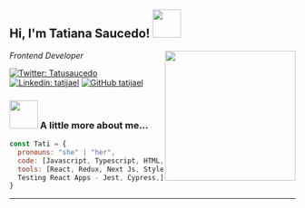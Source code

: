 
<h2> Hi, I'm Tatiana Saucedo! <img src="https://media.giphy.com/media/QYptS5mfG1lYMdCgCh/giphy.gif" width="50"></h2>
<img align='right' src="https://media.giphy.com/media/bn7hlyp0Cmcg0/giphy.gif" width="230">
<p><em> Frontend Developer </em></p>

[![Twitter: Tatusaucedo](https://img.shields.io/twitter/follow/tatusaucedo?style=social)](https://twitter.com/tatusaucedo)
[![Linkedin: tatijael](https://img.shields.io/badge/-tatijael-blue?style=flat-square&logo=Linkedin&logoColor=white&link=https://www.linkedin.com/in/tatijael/)](https://www.linkedin.com/in/tatijael/)
[![GitHub tatijael](https://img.shields.io/github/followers/tatijael?label=follow&style=social)](https://github.com/tatijael)


### <img src="https://media.giphy.com/media/mGc3RhW64NgWpVhMUB/giphy.gif" width="50"> A little more about me...  

```javascript
const Tati = {
  pronouns: "she" | "her",
  code: [Javascript, Typescript, HTML, CSS],
  tools: [React, Redux, Next Js, Styled-Components, React Query, Sass, 
  Testing React Apps - Jest, Cypress,],
}
```

---

